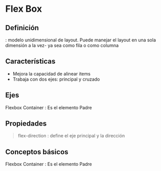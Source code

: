 # Flex Box

## Definición
: modelo unidimensional de layout. Puede manejar el layout en una sola dimensión a la vez- ya sea como fila o como columna


## Características

- Mejora la capacidad de alinear items
- Trabaja con dos ejes: principal y cruzado

## Ejes

Flexbox Container
: Es el elemento Padre

## Propiedades

>flex-direction
: define el eje principal y la dirección 


## Conceptos básicos

Flexbox Container
: Es el elemento Padre

